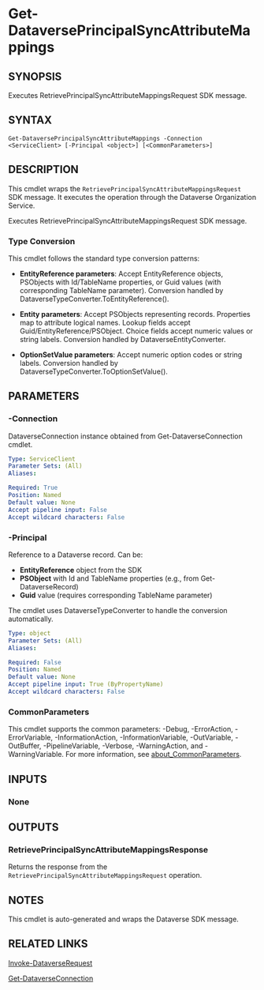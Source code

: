 # Get-DataversePrincipalSyncAttributeMappings

## SYNOPSIS
Executes RetrievePrincipalSyncAttributeMappingsRequest SDK message.

## SYNTAX

```
Get-DataversePrincipalSyncAttributeMappings -Connection <ServiceClient> [-Principal <object>] [<CommonParameters>]
```

## DESCRIPTION

This cmdlet wraps the `RetrievePrincipalSyncAttributeMappingsRequest` SDK message. It executes the operation through the Dataverse Organization Service.

Executes RetrievePrincipalSyncAttributeMappingsRequest SDK message.

### Type Conversion

This cmdlet follows the standard type conversion patterns:

- **EntityReference parameters**: Accept EntityReference objects, PSObjects with Id/TableName properties, or Guid values (with corresponding TableName parameter). Conversion handled by DataverseTypeConverter.ToEntityReference().

- **Entity parameters**: Accept PSObjects representing records. Properties map to attribute logical names. Lookup fields accept Guid/EntityReference/PSObject. Choice fields accept numeric values or string labels. Conversion handled by DataverseEntityConverter.

- **OptionSetValue parameters**: Accept numeric option codes or string labels. Conversion handled by DataverseTypeConverter.ToOptionSetValue().

## PARAMETERS

### -Connection
DataverseConnection instance obtained from Get-DataverseConnection cmdlet.

```yaml
Type: ServiceClient
Parameter Sets: (All)
Aliases:

Required: True
Position: Named
Default value: None
Accept pipeline input: False
Accept wildcard characters: False
```
### -Principal
Reference to a Dataverse record. Can be:
- **EntityReference** object from the SDK
- **PSObject** with Id and TableName properties (e.g., from Get-DataverseRecord)
- **Guid** value (requires corresponding TableName parameter)

The cmdlet uses DataverseTypeConverter to handle the conversion automatically.

```yaml
Type: object
Parameter Sets: (All)
Aliases:

Required: False
Position: Named
Default value: None
Accept pipeline input: True (ByPropertyName)
Accept wildcard characters: False
```
### CommonParameters
This cmdlet supports the common parameters: -Debug, -ErrorAction, -ErrorVariable, -InformationAction, -InformationVariable, -OutVariable, -OutBuffer, -PipelineVariable, -Verbose, -WarningAction, and -WarningVariable. For more information, see [about_CommonParameters](http://go.microsoft.com/fwlink/?LinkID=113216).

## INPUTS

### None

## OUTPUTS

### RetrievePrincipalSyncAttributeMappingsResponse

Returns the response from the `RetrievePrincipalSyncAttributeMappingsRequest` operation.

## NOTES

This cmdlet is auto-generated and wraps the Dataverse SDK message.

## RELATED LINKS

[Invoke-DataverseRequest](Invoke-DataverseRequest.md)

[Get-DataverseConnection](Get-DataverseConnection.md)
